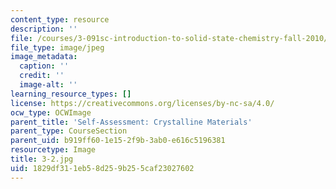 ```yaml
---
content_type: resource
description: ''
file: /courses/3-091sc-introduction-to-solid-state-chemistry-fall-2010/1829df311eb58d259b255caf23027602_3-2.jpg
file_type: image/jpeg
image_metadata:
  caption: ''
  credit: ''
  image-alt: ''
learning_resource_types: []
license: https://creativecommons.org/licenses/by-nc-sa/4.0/
ocw_type: OCWImage
parent_title: 'Self-Assessment: Crystalline Materials'
parent_type: CourseSection
parent_uid: b919ff60-1e15-2f9b-3ab0-e616c5196381
resourcetype: Image
title: 3-2.jpg
uid: 1829df31-1eb5-8d25-9b25-5caf23027602
---
```

